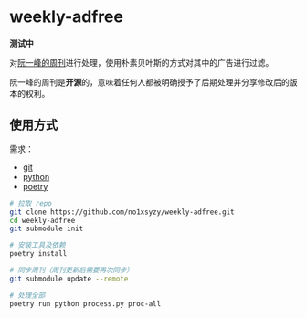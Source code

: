 # weekly-adfree

**测试中**

对[阮一峰的周刊](https://github.com/ruanyf/weekly)进行处理，使用朴素贝叶斯的方式对其中的广告进行过滤。

阮一峰的周刊是**开源**的，意味着任何人都被明确授予了后期处理并分享修改后的版本的权利。

## 使用方式

需求：
  - [git](https://git-scm.com/)
  - [python](https://www.python.org/)
  - [poetry](https://python-poetry.org/)

```bash
# 拉取 repo
git clone https://github.com/no1xsyzy/weekly-adfree.git
cd weekly-adfree
git submodule init

# 安装工具及依赖
poetry install

# 同步周刊（周刊更新后需要再次同步）
git submodule update --remote

# 处理全部
poetry run python process.py proc-all
```
